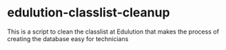 # edulution-classlist-cleanup
This is a script to clean the classlist at Edulution that makes the process of creating the database easy for technicians
